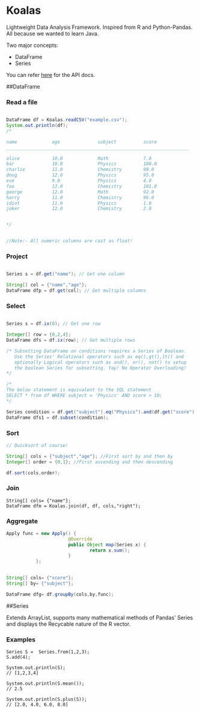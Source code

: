 Koalas
======

Lightweight Data Analysis Framework. Inspired from R and Python-Pandas. All because we wanted to learn Java. 

Two major concepts:
* DataFrame
* Series

You can refer [here](http://mrgokul.github.io/koalas/) for the API docs.


##DataFrame

### Read a file

```java

DataFrame df = Koalas.readCSV("example.csv");
System.out.println(df);
/*

name             age              subject          score            
____________________________________________________________________

alice            10.0             Math             7.0              
bar              10.0             Physics          100.0            
charlie          11.0             Chemistry        99.0             
doug             12.0             Physics          95.0             
eve              9.0              Physics          4.0              
foo              13.0             Chemistry        101.0            
george           12.0             Math             92.0             
harry            11.0             Chemistry        96.0             
idiot            11.0             Physics          1.0              
joker            12.0             Chemistry        2.0              


*/


//Note:- All numeric columns are cast as float!

```

### Project


```java

Series s = df.get("name"); // Get one column

String[] col = {"name","age"};
DataFrame dfp = df.get(col); // Get multiple columns
```

### Select

```java

Series s = df.ix(0); // Get one row

Integer[] row = {0,2,4};
DataFrame dfs = df.ix(row); // Get multiple rows

/* Subsetting DataFrame on conditions requires a Series of Boolean.
   Use the Series' Relational operators such as eq(),gt(),lt() and 
   optionally Logical operators such as and(), or(), not() to setup
   the boolean Series for subsetting. Yay! No Operator Overloading!
*/

/*
The below statement is equivalent to the SQL statement
SELECT * from df WHERE subject = 'Physics' AND score > 10;
*/

Series condition = df.get("subject").eq("Physics").and(df.get("score").gt(10.0f));
DataFrame dfs1 = df.subset(condition);

```

### Sort

```java
// Quicksort of course!

String[] cols = {"subject","age"}; //First sort by and then by
Integer[] order = {0,1}; //First ascending and then descending

df.sort(cols,order);
```

### Join

```
String[] cols= {"name"};
DataFrame dfm = Koalas.join(df, df, cols,"right");

```


### Aggregate

```java
Apply func = new Apply() {
                       @Override
                       public Object map(Series x) {
                               return x.sum();
                       }
           };
 

String[] cols= {"score"};
String[] by= {"subject"};

DataFrame dfg= df.groupBy(cols,by,func);
```

##Series


Extends ArrayList, supports many mathematical methods of Pandas' Series and displays the Recycable nature of the R vector. 
### Examples

```
Series S =  Series.from(1,2,3);
S.add(4);

System.out.println(S);
// [1,2,3,4]

System.out.println(S.mean());
// 2.5

System.out.println(S.plus(S));
// [2.0, 4.0, 6.0, 8.0]


```
